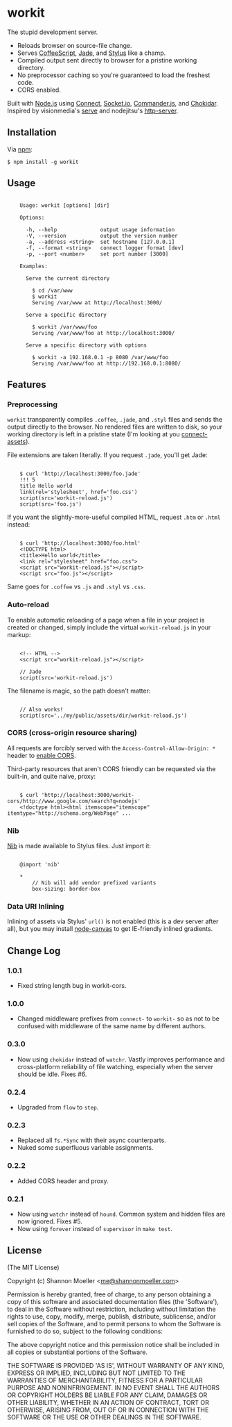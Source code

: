 workit
======

The stupid development server.

- Reloads browser on source-file change.
- Serves [CoffeeScript][coff], [Jade][jade], and [Stylus][styl] like a champ.
- Compiled output sent directly to browser for a pristine working directory.
- No preprocessor caching so you're guaranteed to load the freshest code.
- CORS enabled.

Built with [Node.js][node] using [Connect][conn], [Socket.io][sock],
[Commander.js][comm], and [Chokidar][chok]. Inspired by visionmedia's [serve][serv]
and nodejitsu's [http-server][hser].

Installation
------------

Via [npm](http://npmjs.org/):

    $ npm install -g workit

Usage
-----

```

    Usage: workit [options] [dir]

    Options:

      -h, --help              output usage information
      -V, --version           output the version number
      -a, --address <string>  set hostname [127.0.0.1]
      -f, --format <string>   connect logger format [dev]
      -p, --port <number>     set port number [3000]

    Examples:

      Serve the current directory

        $ cd /var/www
        $ workit
        Serving /var/www at http://localhost:3000/

      Serve a specific directory

        $ workit /var/www/foo
        Serving /var/www/foo at http://localhost:3000/

      Serve a specific directory with options

        $ workit -a 192.168.0.1 -p 8080 /var/www/foo
        Serving /var/www/foo at http://192.168.0.1:8080/

```

Features
--------

### Preprocessing

`workit` transparently compiles `.coffee`, `.jade`, and `.styl` files and sends
the output directly to the browser. No rendered files are written to disk, so
your working directory is left in a pristine state (I'm looking at you
[connect-assets][coas]).

File extensions are taken literally. If you request `.jade`, you'll get Jade:

```

    $ curl 'http://localhost:3000/foo.jade'
    !!! 5
    title Hello world
    link(rel='stylesheet', href='foo.css')
    script(src='workit-reload.js')
    script(src='foo.js')

```

If you want the slightly-more-useful compiled HTML, request `.htm` or `.html`
instead:

```

    $ curl 'http://localhost:3000/foo.html'
    <!DOCTYPE html>
    <title>Hello world</title>
    <link rel="stylesheet" href="foo.css">
    <script src="workit-reload.js"></script>
    <script src="foo.js"></script>

```

Same goes for `.coffee` vs `.js` and `.styl` vs `.css`.

### Auto-reload

To enable automatic reloading of a page when a file in your project is created
or changed, simply include the virtual `workit-reload.js` in your markup:

```

    <!-- HTML -->
    <script src="workit-reload.js"></script>

    // Jade
    script(src='workit-reload.js')

```

The filename is magic, so the path doesn't matter:

```

    // Also works!
    script(src='../my/public/assets/dir/workit-reload.js')

```

### CORS (cross-origin resource sharing)

All requests are forcibly served with the `Access-Control-Allow-Origin: *`
header to [enable CORS][cors].

Third-party resources that aren't CORS friendly can be requested via the
built-in, and quite naive, proxy:

```

    $ curl 'http://localhost:3000/workit-cors/http://www.google.com/search?q=nodejs'
    <!doctype html><html itemscope="itemscope" itemtype="http://schema.org/WebPage" ...

```

### Nib

[Nib][nib] is made available to Stylus files. Just import it:

```

    @import 'nib'

    *
        // Nib will add vendor prefixed variants
        box-sizing: border-box

```

### Data URI Inlining

Inlining of assets via Stylus' `url()` is not enabled (this is a dev server
after all), but you may install [node-canvas][ncan] to get IE-friendly inlined
gradients.

Change Log
----------

### 1.0.1
- Fixed string length bug in workit-cors.

### 1.0.0
- Changed middleware prefixes from `connect-` to `workit-` so as not to be
  confused with middleware of the same name by different authors.

### 0.3.0
- Now using `chokidar` instead of `watchr`. Vastly improves performance and
  cross-platform reliability of file watching, especially when the server should
  be idle. Fixes #6.

### 0.2.4
- Upgraded from `flow` to `step`.

### 0.2.3
- Replaced all `fs.*Sync` with their async counterparts.
- Nuked some superfluous variable assignments.

### 0.2.2
- Added CORS header and proxy.

### 0.2.1

- Now using `watchr` instead of `hound`. Common system and hidden files are now
  ignored. Fixes #5.
- Now using `forever` instead of `supervisor` in `make test`.

License
-------

(The MIT License)

Copyright (c) Shannon Moeller &lt;me@shannonmoeller.com&gt;

Permission is hereby granted, free of charge, to any person obtaining
a copy of this software and associated documentation files (the
'Software'), to deal in the Software without restriction, including
without limitation the rights to use, copy, modify, merge, publish,
distribute, sublicense, and/or sell copies of the Software, and to
permit persons to whom the Software is furnished to do so, subject to
the following conditions:

The above copyright notice and this permission notice shall be
included in all copies or substantial portions of the Software.

THE SOFTWARE IS PROVIDED 'AS IS', WITHOUT WARRANTY OF ANY KIND,
EXPRESS OR IMPLIED, INCLUDING BUT NOT LIMITED TO THE WARRANTIES OF
MERCHANTABILITY, FITNESS FOR A PARTICULAR PURPOSE AND NONINFRINGEMENT.
IN NO EVENT SHALL THE AUTHORS OR COPYRIGHT HOLDERS BE LIABLE FOR ANY
CLAIM, DAMAGES OR OTHER LIABILITY, WHETHER IN AN ACTION OF CONTRACT,
TORT OR OTHERWISE, ARISING FROM, OUT OF OR IN CONNECTION WITH THE
SOFTWARE OR THE USE OR OTHER DEALINGS IN THE SOFTWARE.

[chok]: https://github.com/paulmillr/chokidar/
[coas]: https://github.com/TrevorBurnham/connect-assets/
[coff]: http://coffeescript.org/
[comm]: http://visionmedia.github.com/commander.js/
[conn]: http://senchalabs.org/connect/
[cors]: http://enable-cors.org/
[hser]: https://github.com/nodeapps/http-server/
[jade]: http://jade-lang.com/
[ncan]: https://github.com/LearnBoost/node-canvas/
[nib]:  http://visionmedia.github.com/nib/
[node]: http://nodejs.org/
[serv]: https://github.com/visionmedia/serve/
[sock]: http://socket.io/
[styl]: http://learnboost.github.com/stylus/
